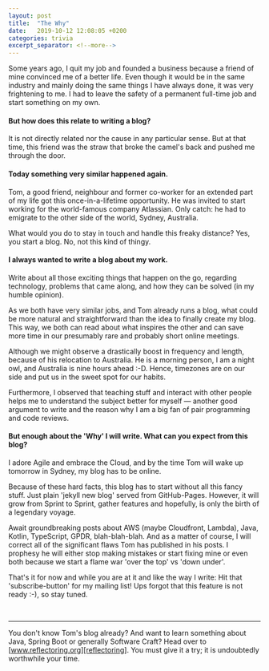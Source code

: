 ```yaml
---
layout: post
title:  "The Why"
date:   2019-10-12 12:08:05 +0200
categories: trivia
excerpt_separator: <!--more-->
---
```

Some years ago, I quit my job and founded a business because a friend of mine convinced me of a better life. 
Even though it would be in the same industry and mainly doing the same things I have always done, 
it was very frightening to me. 
I had to leave the safety of a permanent full-time job and start something on my own. 

#### But how does this relate to writing a blog?
<!--more-->
It is not directly related nor the cause in any particular sense. But at that time, this friend was 
the straw that broke the camel's back and pushed me through the door.

#### Today something very similar happened again.

Tom, a good friend, neighbour and former co-worker for an extended part of my life got this once-in-a-lifetime 
opportunity. He was invited to start working for the world-famous company Atlassian. 
Only catch: he had to emigrate to the other side of the world, Sydney, Australia.

What would you do to stay in touch and handle this freaky distance?
Yes, you start a blog. No, not this kind of thingy. 

#### I always wanted to write a blog about my work. 
Write about all those exciting things that happen on the go, 
regarding technology, problems that came along, and how they can be solved (in my humble opinion).

As we both have very similar jobs, and Tom already runs a blog, what could be more natural and straightforward 
than the idea to finally create my blog.
This way, we both can read about what inspires the other and can save more time in our presumably rare and probably 
short online meetings. 

Although we might observe a drastically boost in frequency and length, because of his relocation to Australia.
He is a morning person, I am a night owl, and Australia is nine hours ahead :-D. 
Hence, timezones are on our side and put us in the sweet spot for our habits.

Furthermore, I observed that teaching stuff and interact with other people helps me to understand the subject better for myself — 
another good argument to write and the reason why I am a big fan of pair programming and code reviews.

#### But enough about the 'Why' I will write. What can you expect from this blog?

I adore Agile and embrace the Cloud, and by the time Tom will wake up tomorrow in Sydney, 
my blog has to be online. 

Because of these hard facts, this blog has to start without all this fancy stuff. 
Just plain 'jekyll new blog' served from GitHub-Pages.
However, it will grow from Sprint to Sprint, gather features and hopefully, is only the birth of a legendary voyage.

Await groundbreaking posts about AWS (maybe Cloudfront, Lambda), Java, Kotlin, TypeScript, GPDR, blah-blah-blah.
And as a matter of course, I will correct all of the significant flaws Tom has published in his posts.
I prophesy he will either stop making mistakes or start fixing mine or even both because we start a flame war 
'over the top' vs 'down under'.

That's it for now and while you are at it and like the way I write: 
Hit that 'subscribe-button' for my mailing list! 
Ups forgot that this feature is not ready :-), so stay tuned.

<br>

---

You don't know Tom's blog already? And want to learn something about Java, Spring Boot or generally Software Craft? 
Head over to [www.reflectoring.org][reflectoring]. 
You must give it a try; it is undoubtedly worthwhile your time.

[reflectoring]: https://reflectoring.io/
